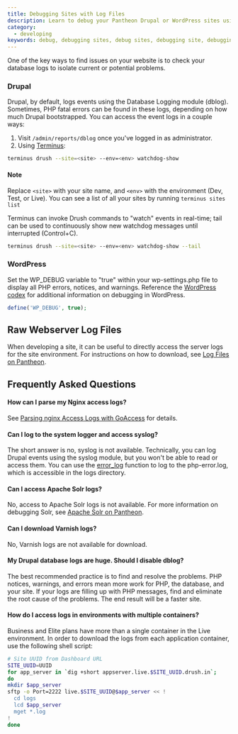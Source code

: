 ```yaml
---
title: Debugging Sites with Log Files
description: Learn to debug your Pantheon Drupal or WordPress sites using log files.
category:
  - developing
keywords: debug, debugging sites, debug sites, debugging site, debugging mysql, debug sql, troubleshoot mysql, troubleshoot sql, database logs, db logs, where are db logs stored, where are database logs
---
```

One of the key ways to find issues on your website is to check your database logs to isolate current or potential problems.

### Drupal

Drupal, by default, logs events using the Database Logging module (dblog). Sometimes, PHP fatal errors can be found in these logs, depending on how much Drupal bootstrapped. You can access the event logs in a couple ways:  

1. Visit `/admin/reports/dblog` once you've logged in as administrator.
2. Using [Terminus](/docs/articles/local/cli/):  

```bash
terminus drush --site=<site> --env=<env> watchdog-show
```
<div class="alert alert-info" role="alert">
<h4>Note</h4>
Replace <code>&lt;site&gt;</code> with your site name, and <code>&lt;env&gt;</code> with the environment (Dev, Test, or Live). You can see a list of all your sites by running <code>terminus sites list</code></div>

Terminus can invoke Drush commands to "watch" events in real-time; tail can be used to continuously show new watchdog messages until interrupted (Control+C).  

```bash
terminus drush --site=<site> --env=<env> watchdog-show --tail
```

### WordPress

Set the WP_DEBUG variable to "true" within your wp-settings.php file to display all PHP errors, notices, and warnings. Reference the [WordPress codex](http://codex.wordpress.org/Debugging_in_WordPress) for additional information on debugging in WordPress.

```php
define('WP_DEBUG', true);
```

## Raw Webserver Log Files
When developing a site, it can be useful to directly access the server logs for the site environment. For instructions on how to download, see [Log Files on Pantheon](/docs/articles/sites/logs/#download-raw-webserver-log-files).

## Frequently Asked Questions

#### How can I parse my Nginx access logs?

See [Parsing nginx Access Logs with GoAccess](/docs/articles/sites/logs/nginx-access-log) for details.

#### Can I log to the system logger and access syslog?

The short answer is no, syslog is not available. Technically, you can log Drupal events using the syslog module, but you won't be able to read or access them.  You can use the [error_log](http://php.net/manual/en/function.error-log.php) function to log to the php-error.log, which is accessible in the logs directory.

#### Can I access Apache Solr logs?

No, access to Apache Solr logs is not available. For more information on debugging Solr, see [Apache Solr on Pantheon](/docs/articles/sites/apache-solr).

#### Can I download Varnish logs?

No, Varnish logs are not available for download.

#### My Drupal database logs are huge. Should I disable dblog?

The best recommended practice is to find and resolve the problems. PHP notices, warnings, and errors mean more work for PHP, the database, and your site. If your logs are filling up with PHP messages, find and eliminate the root cause of the problems. The end result will be a faster site.  

#### How do I access logs in environments with multiple containers?

Business and Elite plans have more than a single container in the Live environment. In order to download the logs from each application container, use the following shell script:

```bash
# Site UUID from Dashboard URL
SITE_UUID=UUID
for app_server in `dig +short appserver.live.$SITE_UUID.drush.in`;
do
mkdir $app_server
sftp -o Port=2222 live.$SITE_UUID@$app_server << !
  cd logs
  lcd $app_server
  mget *.log
!
done
```
